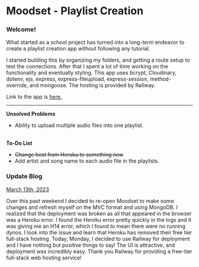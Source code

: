 # Moodset - Playlist Creation

<h3> Welcome! </h3>
What started as a school project has turned into a long-term endeavor to create a playlist creation app without following any tutorial.

I started building this by organizing my folders, and getting a route setup to test the connections. After that I spent a lot of time working on the functionality and eventually styling. This app uses bcrypt, Cloudinary, dotenv, ejs, express, express-fileupload, express-session, method-override, and mongoose. The hosting is provided by Railway.

Link to the app is
<a href="https://moodset.up.railway.app/landing/landing">
here.
</a>

<hr>

<strong> Unsolved Problems </strong>
<ul>
  <li>Ability to upload multiple audio files into one playlist.</li>
</ul>
<br>
<strong> To-Do List </strong>
<ul>
  <s><li>Change host from Heroku to something new</s></li>
  <li>Add artist and song name to each audio file in the playlists.</li>
</ul>

<h3> Update Blog </h3>

<u> March 13th, 2023 </u>

Over this past weekend I decided to re-open Moodset to make some changes and refresh myself on the MVC format and using MongoDB. I realized that the deployment was broken as all that appeared in the browser was a Heroku error. I found the Heroku error pretty quickly in the logs and it was giving me an H14 error, which I found to mean there were no running dynos. I look into the issue and learn that Heroku has removed their free tier full-stack hosting. Today, Monday, I decided to use Railway for deployment and I have nothing but positive things to say! The UI is attractive, and deployment was incredibly easy. Thank you Railway for providing a free-tier full-stack web hosting service!
